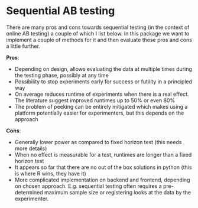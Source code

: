 # Sequential AB testing

There are many pros and cons towards sequential testing (in the context of online AB testing)
 a couple of which I list below. In this package we want to implement a couple of methods for it
and then evaluate these pros and cons a little further.

**Pros**:
- Depending on design, allows evaluating the data at multiple times during 
the testing phase, possibly at any time
- Possibility to stop experiments early for success or futility in a principled
way
- On average reduces runtime of experiments when there is a real effect.
The literature suggest improved runtimes up to 50% or even 80%
- The problem of peeking can be entirely mitigated which makes using a platform
potentially easier for experimenters, but this depends on the approach

**Cons**:
- Generally lower power as compared to fixed horizon test (this needs more details)
- When no effect is measurable for a test, runtimes are longer than a fixed horizon test
- It appears so far that there are no out of the box solutions in python (this is where R wins, they have it)
- More complicated implementation on backend and frontend, depending on chosen approach. E.g. sequential
testing often requires a pre-determined maximum sample size or registering looks at the data by the experimenter.
